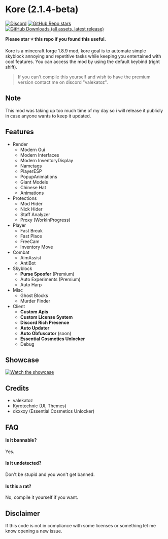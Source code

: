 # Kore (2.1.4-beta)
[![Discord](https://img.shields.io/discord/1196891678284460053?style=for-the-badge&logo=discord&label=discord&color=9089DA)](https://discord.gg/H4x6eFp9KR)
[![GitHub Repo stars](https://img.shields.io/github/stars/valekatoz/Kore?style=for-the-badge&logo=polestar&logoColor=FFA500&color=FFFF66)](https://github.com/valekatoz/Kore)
[![GitHub Downloads (all assets, latest release)](https://img.shields.io/github/downloads/valekatoz/Kore/latest/total?style=for-the-badge&logo=github&label=downloads&color=32CD32)](https://github.com/valekatoz/Kore/releases)


**Please star ⭐ this repo if you found this useful.**</u>

Kore is a minecraft forge 1.8.9 mod, kore goal is to automate simple skyblock annoying and repetitive tasks while keeping you entertained with cool features. 
You can access the mod by using the default keybind (right shift).

> If you can't compile this yourself and wish to have the premium version contact me on discord "valekatoz".

## Note
This mod was taking up too much time of my day so i will release it publicly in case anyone wants to keep it updated.

## Features

- Render
  - Modern Gui
  - Modern Interfaces
  - Modern InventoryDisplay
  - Nametags
  - PlayerESP
  - PopupAnimations
  - Giant Models
  - Chinese Hat
  - Animations
- Protections
  - Mod Hider
  - Nick Hider
  - Staff Analyzer
  - Proxy (WorkInProgress)
- Player
  - Fast Break
  - Fast Place
  - FreeCam
  - Inventory Move
- Combat
  - AimAssist
  - AntiBot
- Skyblock
  - **Purse Spoofer** (Premium)
  - Auto Experiments (Premium)
  - Auto Harp
- Misc
  - Ghost Blocks
  - Murder Finder
- Client
  - **Custom Apis**
  - **Custom License System**
  - **Discord Rich Presence**
  - **Auto Updater**
  - **Auto Obfuscator** (soon)
  - **Essential Cosmetics Unlocker**
  - Debug


## Showcase

[![Watch the showcase](https://i.imgur.com/jP8TNcM.png)](https://www.veed.io/view/524a93c1-c681-40e2-8a2e-be6b40ffe39e)

## Credits

- valekatoz
- Kyrotechnic (UI, Themes)
- dxxxxy (Essential Cosmetics Unlocker)

## FAQ

#### Is it bannable?

Yes.

#### Is it undetected?

Don't be stupid and you won't get banned.

#### Is this a rat?

No, compile it yourself if you want.

## Disclaimer
If this code is not in compliance with some licenses or something let me know opening a new issue.
